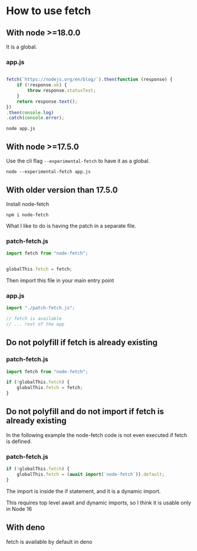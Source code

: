 # How to use fetch

## With node >=18.0.0

It is a global.

### app.js

```js

fetch(`https://nodejs.org/en/blog/`).then(function (response) {
    if (!response.ok) {
        throw response.statusText;
    }
    return response.text();
})
.then(console.log)
.catch(console.error);
```

`node app.js`

## With node >=17.5.0

Use the cli flag `--experimental-fetch` to have it as a global.

`node --experimental-fetch app.js`

## With older version than 17.5.0

Install node-fetch

`npm i node-fetch`

What I like to do is having the patch in a separate file.

### patch-fetch.js

```js
import fetch from "node-fetch";


globalThis.fetch = fetch;
```
Then import this file in your main entry point

### app.js

```js
import "./patch-fetch.js";

// fetch is available
// ... rest of the app
```
## Do not polyfill if fetch is already existing


### patch-fetch.js

```js
import fetch from "node-fetch";

if (!globalThis.fetch) {
    globalThis.fetch = fetch;
}
```


## Do not polyfill and do not import if fetch is already existing

In the following example the node-fetch code is not even executed if fetch is defined.

### patch-fetch.js

```js
if (!globalThis.fetch) {
    globalThis.fetch = (await import(`node-fetch`)).default;
}
```

The import is inside the if statement, and it is a dynamic import.

This requires top level await and dynamic imports, so I think it is usable only in Node 16

## With deno

fetch is available by default in deno
